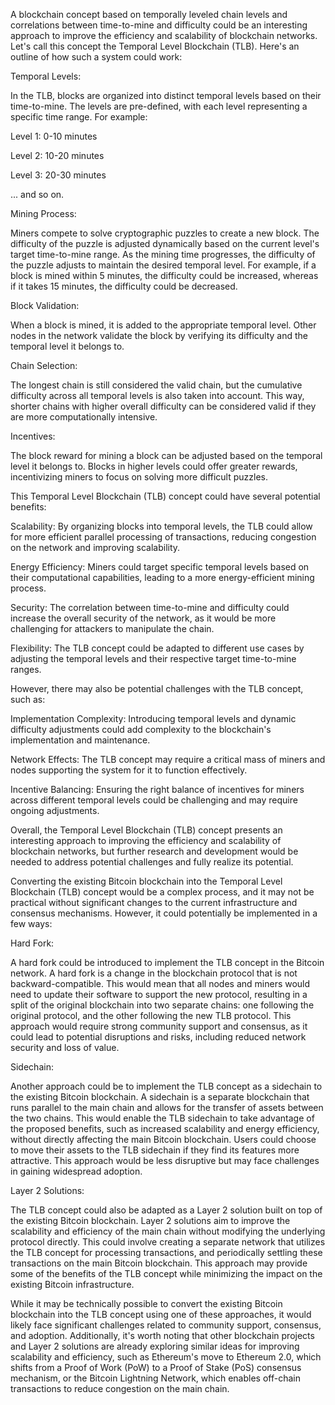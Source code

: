 A blockchain concept based on temporally leveled chain levels and correlations between time-to-mine and difficulty could be an interesting approach to improve the efficiency and scalability of blockchain networks. Let's call this concept the Temporal Level Blockchain (TLB). Here's an outline of how such a system could work:

Temporal Levels:

In the TLB, blocks are organized into distinct temporal levels based on their time-to-mine. The levels are pre-defined, with each level representing a specific time range. For example:

Level 1: 0-10 minutes

Level 2: 10-20 minutes

Level 3: 20-30 minutes

... and so on.

Mining Process:

Miners compete to solve cryptographic puzzles to create a new block. The difficulty of the puzzle is adjusted dynamically based on the current level's target time-to-mine range. As the mining time progresses, the difficulty of the puzzle adjusts to maintain the desired temporal level. For example, if a block is mined within 5 minutes, the difficulty could be increased, whereas if it takes 15 minutes, the difficulty could be decreased.

Block Validation:

When a block is mined, it is added to the appropriate temporal level. Other nodes in the network validate the block by verifying its difficulty and the temporal level it belongs to.

Chain Selection:

The longest chain is still considered the valid chain, but the cumulative difficulty across all temporal levels is also taken into account. This way, shorter chains with higher overall difficulty can be considered valid if they are more computationally intensive.

Incentives:

The block reward for mining a block can be adjusted based on the temporal level it belongs to. Blocks in higher levels could offer greater rewards, incentivizing miners to focus on solving more difficult puzzles.

This Temporal Level Blockchain (TLB) concept could have several potential benefits:

Scalability: By organizing blocks into temporal levels, the TLB could allow for more efficient parallel processing of transactions, reducing congestion on the network and improving scalability.

Energy Efficiency: Miners could target specific temporal levels based on their computational capabilities, leading to a more energy-efficient mining process.

Security: The correlation between time-to-mine and difficulty could increase the overall security of the network, as it would be more challenging for attackers to manipulate the chain.

Flexibility: The TLB concept could be adapted to different use cases by adjusting the temporal levels and their respective target time-to-mine ranges.

However, there may also be potential challenges with the TLB concept, such as:

Implementation Complexity: Introducing temporal levels and dynamic difficulty adjustments could add complexity to the blockchain's implementation and maintenance.

Network Effects: The TLB concept may require a critical mass of miners and nodes supporting the system for it to function effectively.

Incentive Balancing: Ensuring the right balance of incentives for miners across different temporal levels could be challenging and may require ongoing adjustments.

Overall, the Temporal Level Blockchain (TLB) concept presents an interesting approach to improving the efficiency and scalability of blockchain networks, but further research and development would be needed to address potential challenges and fully realize its potential.

Converting the existing Bitcoin blockchain into the Temporal Level Blockchain (TLB) concept would be a complex process, and it may not be practical without significant changes to the current infrastructure and consensus mechanisms. However, it could potentially be implemented in a few ways:

Hard Fork:

A hard fork could be introduced to implement the TLB concept in the Bitcoin network. A hard fork is a change in the blockchain protocol that is not backward-compatible. This would mean that all nodes and miners would need to update their software to support the new protocol, resulting in a split of the original blockchain into two separate chains: one following the original protocol, and the other following the new TLB protocol. This approach would require strong community support and consensus, as it could lead to potential disruptions and risks, including reduced network security and loss of value.

Sidechain:

Another approach could be to implement the TLB concept as a sidechain to the existing Bitcoin blockchain. A sidechain is a separate blockchain that runs parallel to the main chain and allows for the transfer of assets between the two chains. This would enable the TLB sidechain to take advantage of the proposed benefits, such as increased scalability and energy efficiency, without directly affecting the main Bitcoin blockchain. Users could choose to move their assets to the TLB sidechain if they find its features more attractive. This approach would be less disruptive but may face challenges in gaining widespread adoption.

Layer 2 Solutions:

The TLB concept could also be adapted as a Layer 2 solution built on top of the existing Bitcoin blockchain. Layer 2 solutions aim to improve the scalability and efficiency of the main chain without modifying the underlying protocol directly. This could involve creating a separate network that utilizes the TLB concept for processing transactions, and periodically settling these transactions on the main Bitcoin blockchain. This approach may provide some of the benefits of the TLB concept while minimizing the impact on the existing Bitcoin infrastructure.

While it may be technically possible to convert the existing Bitcoin blockchain into the TLB concept using one of these approaches, it would likely face significant challenges related to community support, consensus, and adoption. Additionally, it's worth noting that other blockchain projects and Layer 2 solutions are already exploring similar ideas for improving scalability and efficiency, such as Ethereum's move to Ethereum 2.0, which shifts from a Proof of Work (PoW) to a Proof of Stake (PoS) consensus mechanism, or the Bitcoin Lightning Network, which enables off-chain transactions to reduce congestion on the main chain.
